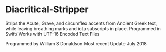# Diacritical-Stripper
Strips the Acute, Grave, and circumflex accents from Ancient Greek text, while leaving breathing marks and iota subscripts in place. Programmed in Swift/
Works with UTF-16 Encoded Text Files

Programmed by William S Donaldson
Most recent Update July 2018
